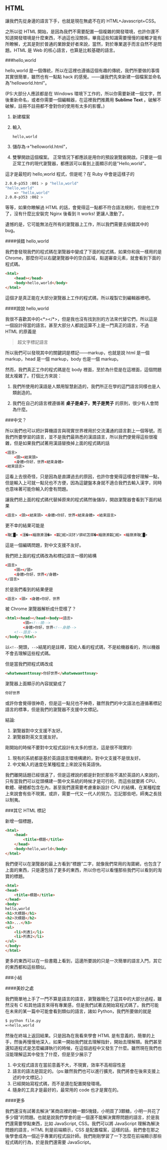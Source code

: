 HTML
---

讓我們先從身邊的語言下手，也就是現在無處不在的 HTML+Javascript+CSS。

之所以從 HTML 開始，是因為我們不需要配置一個複雜的開發環境，也許你還不知道開發環境是什麼東西，不過這也沒關係，畢竟這些知識需要慢慢的接觸才能有所瞭解，尤其是對於普通的業餘愛好者來說，當然，對於專業選手而言自然不是問題。HTML 是 Web 的核心語言，也算是比較基礎的語言。

###hello,world

hello,world 是一個傳統，所以在這裡也遵循這個有趣的傳統，我們所要做的事情其實很簡單，雖然也有一點點 hack 的感覺。——讓我們先來新建一個檔案並命名為"helloworld.html"。

(PS:大部分人應該都是在 Windows 環境下工作的，所以你需要新建一個文字，然後重新命名，或者你需要一個編輯器，在這裡我們推薦用 **Sublime Text** 。破解不破解，註冊不註冊都不會對你的使用有太多的影響。)

1. 新建檔案

2. 輸入 <pre><code class="html">hello,world</code></pre>

3. 儲存為->"helloworld.html"，

4. 雙擊開啟這個檔案。 正常情況下都應該是用你的預設瀏覽器開啟。只要是一個正常工作的現代瀏覽器，都應該可以看到上面顯示的是"Hello,world"。

這才是最短的 hello,world 程式，但是呢？在 Ruby 中會是這樣子的

``` bash
2.0.0-p353 :001 > p "hello,world"
"hello,world"
	=> "hello,world"
2.0.0-p353 :002 >
```

等等，如果你瞭解過 HTML 的話，會覺得這一點都不符合語法規則，但是他工作了，沒有什麼比安裝完 Nginx 後看到 It works! 更讓人激動了。

遺憾的是，它可能無法在所有的瀏覽器上工作，所以我們需要去偵錯其中的 bug。

####偵錯 hello,world

我們會發現我們的程式碼在瀏覽器中變成了下面的程式碼，如果你和我一樣用的是 Chrome，那麼你可以右鍵瀏覽器中的空白區域，點選審查元素，就會看到下面的程式碼。

``` html
<html>
	<head></head>
	<body>hello,world</body>
</html>
```

這個才是真正能在大部分瀏覽器上工作的程式碼，所以複製它到編輯器裡吧。

####說說 hello,world

我很不喜歡其中的<\*></*>，但是我也沒有找到別的方法來代替它們，所以這是一個設計得當的語言。甚至大部分人都說這算不上是一門真正的語言，不過 HTML 的原義是

> 超文字標記語言

所以我們可以發現其中的關鍵詞是標記——markup，也就是說 html 是一個 markup，head 是一個 markup，body 也是一個 markup。

然而，我們真正工作的程式碼是在 body 裡面，至於為什麼是在這裡面，這個問題就太複雜了。打個比方來說：

1. 我們所使用的漢語是人類用智慧創造的，我們所正在學的這門語言同樣也是人類創造的。

2. 我們在自己的語言裡遵循著 **桌子是桌子，凳子是凳子** 的原則，很少有人會問為什麼。


###中文？

所以我們也可以把計算機語言與現實世界裡用於交流溝通的語言劃上一個等號。而我們所要學習的語言，並不是我們最熟悉的漢語語言，所以我們便覺得這些很複雜，但是如果我們試著用漢語替換掉上面的程式碼的話
```HTML
<語言>
	<頭><結束頭>
	<身體>你好，世界<結束身體>
<結束語言>
```
這看上去很奇怪，只是因為是直譯過去的原因，也許你會覺得這樣會好理解一點，但是輸入上可就一點兒也不方便，因為這鍵盤本身就不適合我們去輸入漢字，同時也意味著可能你輸入的會有問題。

讓我們把上面的程式碼代替掉原來的程式碼然後儲存，開啟瀏覽器會看到下面的結果
```HTML
<語言> <頭><結束頭> <身體>你好，世界<結束身體> <結束語言>
```

更不幸的結果可能是

```HTML
<璇█> <澶�><緇撴潫澶�> <韜綋>浣犲ソ錛屼笘鐣�<緇撴潫韜綋> <緇撴潫璇█>
```

這是一個編碼問題，對中文支援不友好。

我們把上面的程式碼改為和標記語言一樣的結構

```HTML
<語言>
	<頭></頭>
	<身體>你好，世界</身體>
</語言>
```

於是我們看到的結果便是

```HTML
<語言> <頭> <身體>你好，世界
```

被 Chrome 瀏覽器解析成什麼樣了？

``` html
<html><head></head><body><語言>
		<頭><!--頭-->
		<身體>你好，世界<!--身體-->
	<!--語言-->
</body></html>
```

以`<!--`開頭，`-->`結尾的是註釋，寫給人看的程式碼，不是給機器看的，所以機器不會去理解這些程式碼。

但是當我們把程式碼改成

```HTML
<whatwewanttosay>你好世界</whatwewanttosay>
```

瀏覽器上面顯示的內容就變成了

```HTML
你好世界
```

或許你會覺得很神奇，但是這一點兒也不神奇，雖然我們的中文語法也遵循著標記語言的標準，但是我們的瀏覽器不支援中文標記。

結論:

1. 瀏覽器對中文支援不友好。
2. 瀏覽器對英文支援友好。

剛開始的時候不要對中文程式設計有太多的想法，這是很不現實的:

1. 現有的系統都是基於英語語言環境構建的，對中文支援不是很友好。
2. 中文輸入的速度在某種程度上來說沒有英語快。

我們離開話題已經很遠了，但是這裡說的都是針對於那些不滿於英語的人來說的，只有當我們可以從頭構建一箇中文系統的時候才是可行的，而這些就要將 CPU、軟體、硬體都包含在內，甚至我們還需要考慮重新設計 CPU 的結構，在某種程度上來說會有些不現實。或許，需要一代又一代人的努力。忘記那些吧，師夷之長技以制夷。

###其它 HTML 標記

新增一個標題，

```HTML
<html>
	<head>
		<title>標題</title>
	</head>
	<body>hello,world</body>
</html>
```

我們便可以在瀏覽器的最上方看到“標題”二字，就像我們常用的淘寶網，也包含了上面的東西，只是還包括了更多的東西，所以你也可以看懂那些我們可以看到的淘寶的標題。

``` html
<html>
<head>
	<title>標題</title>
</head>
<body>
hello,world
<h1>大標題</h1>
<h2>次標題</h2>
<h3>...</h3>
<ul>
	<li>列表1</li>
	<li>列表2</li>
</ul>
</body>
</html>
```

更多的東西可以在一些書籍上看到，這邊所要說的只是一次簡單的語言入門，其它的東西都和這些類似。

###小結

####美妙之處

我們簡單地上手了一門不算是語言的語言，瀏覽器簡化了這其中的大部分過程，雖然沒有 C 和其他語言來得有專業感，但是我們試著去開始寫程式碼了。我們可能在未來的某一篇中可能會看到類似的語言，諸如 Python，我們所要做的就是

```bash
$ python file.py
=>hello,world
```

然後在終端上返回結果。只是因為在我看來學會 HTML 是有意義的，簡單的上手，然後再慢慢地深入，如果一開始我們就去理解指針，開始去理解類。我們甚至還知道程式是怎麼編譯執行的時候，在這個過程中又發生了什麼。雖然現在我們也沒能理解這其中發生了什麼，但是至少展示了

1. 中文程式語言在當前意義不大，不現實，效率不高相容性差
2. 語言的語法是固定的。（ps:雖然我們也可以進行擴充，我們將會在後來支援上述的中文標記。）
3. 已經開始寫程式碼，而不是還在配置開發環境。
4. 隨身的工具才是最好的，最常用的 code 也才是實在的。


####更多

我們還沒有試著去解決“某商店裡的糖一顆5塊錢，小明買了3顆糖，小明一共花了多少錢”的問題。也就是說我們學會的是一個還不能解決實際問題的語言，於是我們還需要學點東西，比如 JavaScript, CSS。我們可以將 JavaScript 理解為解決問題的語言，HTML 則是前端顯示，CSS 是配置檔案，這樣的話，我們會在那之後學會成為一個近乎專業的程式設計師。我們剛剛學習了一下怎麼在前端顯示那些程式碼的行為，於是我們還需要 JavaScript。
